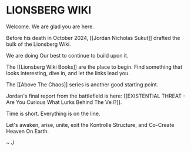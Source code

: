 # LIONSBERG WIKI

Welcome. We are glad you are here. 

Before his death in October 2024, [[Jordan Nicholas Sukut]] drafted the bulk of the Lionsberg Wiki. 

We are doing Our best to continue to build upon it. 

The [[Lionsberg Wiki Books]] are the place to begin. Find something that looks interesting, dive in, and let the links lead you. 

The [[Above The Chaos]] series is another good starting point. 

Jordan's final report from the battlefield is here: [[EXISTENTIAL THREAT - Are You Curious What Lurks Behind The Veil?]].  

Time is short. Everything is on the line. 

Let's awaken, arise, unite, exit the Kontrolle Structure, and Co-Create Heaven On Earth.  

~ J 